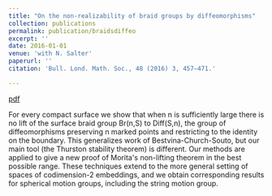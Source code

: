 ```yaml
---
title: "On the non-realizability of braid groups by diffeomorphisms"
collection: publications
permalink: publication/braidsdiffeo
excerpt: ''
date: 2016-01-01
venue: 'with N. Salter'
paperurl: ''
citation: 'Bull. Lond. Math. Soc., 48 (2016) 3, 457–471.'

---
```


[pdf](http://bena-tshishiku.github.io/files/papers/braidsdiffeo.pdf)

For every compact surface we show that when n is sufficiently large there is no lift 
of the surface braid group Br(n,S) to Diff(S,n), the group of diffeomorphisms 
preserving n marked points and restricting to the identity on the boundary. 
This generalizes work of Bestvina-Church-Souto, but our main tool (the Thurston stability theorem) is different. 
Our methods are applied to give a new proof of Morita's non-lifting theorem in the best possible range. 
These techniques extend to the more general setting of spaces of codimension-2 embeddings, 
and we obtain corresponding results for spherical motion groups, including the string motion group. 
